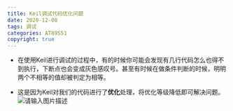 ```yaml
---
title: Keil调试代码优化问题
date: 2020-12-08
tags: 调试
categories: AT89S51
copyright: true
---
```


- 在使用Keil进行调试的过程中，有的时候你可能会发现有几行代码怎么也得不到执行，下断点也会变成灰色感叹号。甚至有时候在做条件判断的时候，明明两个不相等的值却被判定为相等。
- 这是因为Keil对我们的代码进行了**优化**处理，将优化等级降低即可解决问题。![请输入图片描述][1]

  [1]: https://www.lingzhicheng.cn/usr/file/picture/Keil/Keil_optimism.png
  
